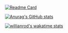 [![Readme Card](https://github-readme-stats.vercel.app/api/pin/?username=velkonost&repo=UpgradeApp)]([https://github.com/velkonost/upgrade](https://github.com/Velkonost/UpgradeApp))

[![Anurag's GitHub stats](https://github-readme-stats.vercel.app/api?username=velkonost&count_private=true&include_all_commits=true&hide=contribs)](https://github.com/anuraghazra/github-readme-stats)

[![willianrod's wakatime stats](https://github-readme-stats.vercel.app/api/wakatime?username=velkonost&layout=compact)](https://github.com/anuraghazra/github-readme-stats)



<!--
**Velkonost/velkonost** is a ✨ _special_ ✨ repository because its `README.md` (this file) appears on your GitHub profile.

Here are some ideas to get you started:

- 🔭 I’m currently working on ...
- 🌱 I’m currently learning ...
- 👯 I’m looking to collaborate on ...
- 🤔 I’m looking for help with ...
- 💬 Ask me about ...
- 📫 How to reach me: ...
- 😄 Pronouns: ...
- ⚡ Fun fact: ...
-->
